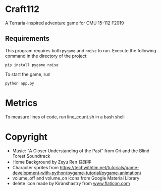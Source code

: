 # Craft112

A Terraria-inspired adventure game for CMU 15-112 F2019

## Requirements
This program requires both `pygame` and `noise` to run.
Execute the following command in the directory of the project:
```
pip install pygame noise
```

To start the game, run 
```
python app.py
```

# Metrics
To measure lines of code, run line_count.sh in a bash shell

# Copyright
* Music: "A Closer Understanding of the Past" from Ori and the Blind Forest Soundtrack
* Home Background by Zeyu Ren 任泽宇
* Character sprites from https://techwithtim.net/tutorials/game-development-with-python/pygame-tutorial/pygame-animation/
* volume_off and volume_on icons from Google Material Library
* delete icon made by Kiranshastry from www.flaticon.com